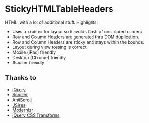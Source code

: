 # StickyHTMLTableHeaders

HTML, with a lot of additional stuff. Highlights:

*	Uses a `<table>` for layout so it avoids flash of unscripted content
*	Row and Column Headers are generated thru DOM duplication.
*	Row and Column Headers are sticky and stays within the bounds.
* Layout during view tossing is correct
*	Mobile (iPad) friendly
*	Desktop (Chrome) friendly
*	Scroller friendly

## Thanks to

*	[jQuery](http://jquery.com/)
*	[Scroller](https://github.com/zynga/scroller)
*	[AntiScroll](http://learnboost.github.com/antiscroll/)
*	[JSizes](http://www.bramstein.com/projects/jsizes/)
*	[Modernizr](http://modernizr.com)
*	[jQuery CSS Transforms](http://www.zachstronaut.com/posts/2009/08/07/jquery-animate-css-rotate-scale.html)
